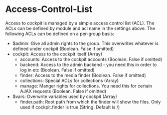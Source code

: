 # Access-Control-List

Access to cockpit is managed by a simple access control list (ACL). The ACLs can be defined by module and acl name in the settings above. The following ACLs can be defined on a per-group basis:

* $admin: Give all admin rights to the group. This overwrites whatever is defined under cockpit (Boolean. False if omitted)
* cockpit: Access to the cockpit itself (Array)
    * accounts: Access to the cockpit accounts (Boolean. False if omitted)
    * backend: Access to the admin backend - you need this in order to log in etc (Boolean. False if omitted)
    * finder: Access to the media finder (Boolean. False if omitted)
    * collections: Special ACLs for collections (Array)
    * manage: Manger rights for collections. You need this for certain AJAX requests (Boolean. False if omitted)
* $vars: Overwrite variables used by cockpit (Array)
    * finder.path: Root path from which the finder will show the files. Only used if cockpit.finder is true (String. Default is /)
